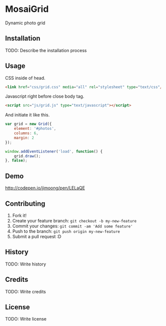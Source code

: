 # MosaiGrid

Dynamic photo grid

## Installation

TODO: Describe the installation process

## Usage

CSS inside of head.
```html
<link href="css/grid.css" media="all" rel="stylesheet" type="text/css"/>
```
Javascript right before close body tag.
```html
<script src="js/grid.js" type="text/javascript"></script>
```

And initiate it like this.
```javascript
var grid = new Grid({
	element: '#photos',
	columns: 6,
	margin: 2
});

window.addEventListener('load', function() {
	grid.draw();
}, false);
```

## Demo
http://codepen.io/jimoong/pen/LELaQE

## Contributing

1. Fork it!
2. Create your feature branch: `git checkout -b my-new-feature`
3. Commit your changes: `git commit -am 'Add some feature'`
4. Push to the branch: `git push origin my-new-feature`
5. Submit a pull request :D

## History

TODO: Write history

## Credits

TODO: Write credits

## License

TODO: Write license
